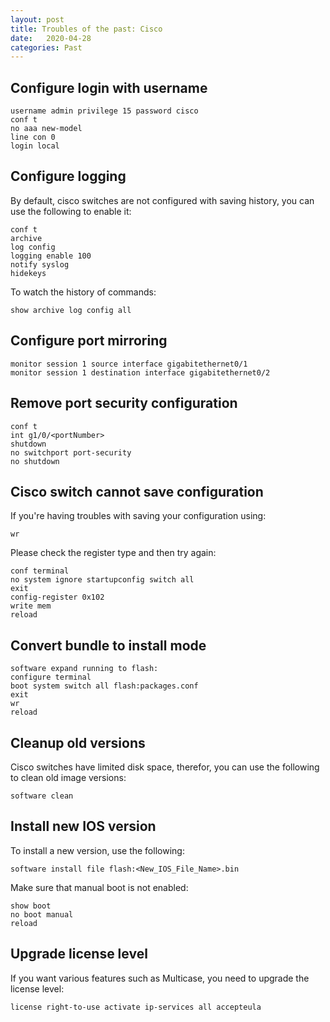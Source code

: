 ```yaml
---
layout: post
title: Troubles of the past: Cisco
date:   2020-04-28
categories: Past
---
```


## Configure login with username

```
username admin privilege 15 password cisco
conf t
no aaa new-model
line con 0
login local
```

## Configure logging
By default, cisco switches are not configured with saving history, you can use
the following to enable it:

```
conf t
archive
log config
logging enable 100
notify syslog
hidekeys
```

To watch the history of commands:

```
show archive log config all
```

## Configure port mirroring

```
monitor session 1 source interface gigabitethernet0/1
monitor session 1 destination interface gigabitethernet0/2
```

## Remove port security configuration

```
conf t
int g1/0/<portNumber>
shutdown
no switchport port-security
no shutdown
```

## Cisco switch cannot save configuration

If you're having troubles with saving your configuration using:

```
wr
```

Please check the register type and then try again:

```
conf terminal
no system ignore startupconfig switch all
exit
config-register 0x102
write mem
reload
```

## Convert bundle to install mode

```
software expand running to flash:
configure terminal 
boot system switch all flash:packages.conf 
exit
wr
reload
````

## Cleanup old versions

Cisco switches have limited disk space, therefor, you can use the following to clean old image versions:

```
software clean
```

## Install new IOS version

To install a new version, use the following:

```
software install file flash:<New_IOS_File_Name>.bin
```

Make sure that manual boot is not enabled:

```
show boot
no boot manual
reload
```

## Upgrade license level

If you want various features such as Multicase, you need to upgrade the license level:

```
license right-to-use activate ip-services all accepteula
```
